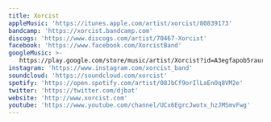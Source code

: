 ```yaml
---
title: Xorcist
appleMusic: 'https://itunes.apple.com/artist/xorcist/80839173'
bandcamp: 'https://xorcist.bandcamp.com'
discogs: 'https://www.discogs.com/artist/70467-Xorcist'
facebook: 'https://www.facebook.com/XorcistBand'
googleMusic: >-
   https://play.google.com/store/music/artist/Xorcist?id=A3egfapob5raurgi7qsadejwtra
instagram: 'https://www.instagram.com/xorcist_band'
soundcloud: 'https://soundcloud.com/xorcist'
spotify: 'https://open.spotify.com/artist/08JbCf9orIlLaEnOq8VM2e'
twitter: 'https://twitter.com/djbat'
website: 'http://www.xorcist.com'
youtube: 'https://www.youtube.com/channel/UCx6EgrcJwotx_hzJMSmvFwg'
---
```

